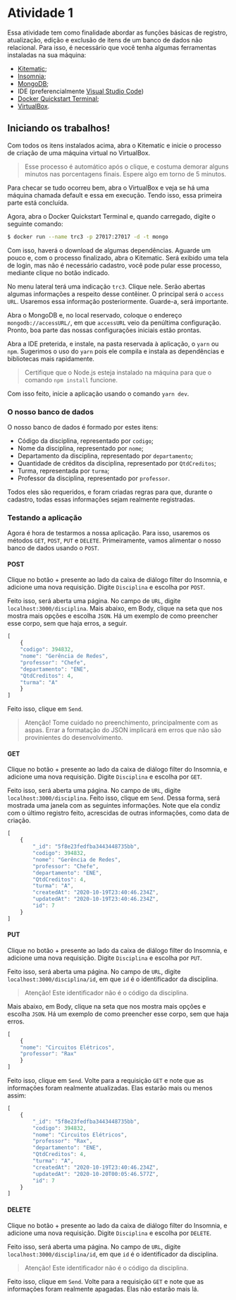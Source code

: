 # Atividade 1


Essa atividade tem como finalidade abordar as funções básicas de registro, atualização, edição e exclusão de itens de um banco de dados não relacional. Para isso, é necessário que você tenha algumas ferramentas instaladas na sua máquina:

  - [Kitematic](https://kitematic.com/);
  - [Insomnia](https://insomnia.rest/download/);
  - [MongoDB](https://www.mongodb.com/);
  - IDE (preferencialmente [Visual Studio Code](https://code.visualstudio.com/))
  - [Docker Quickstart Terminal](https://docs.docker.com/toolbox/toolbox_install_windows/);
  - [VirtualBox](https://www.virtualbox.org/).

## Iniciando os trabalhos!

Com todos os itens instalados acima, abra o Kitematic e inicie o processo de criação de uma máquina virtual no VirtualBox. 

>Esse processo é automático após o clique, e costuma demorar alguns minutos nas porcentagens finais. Espere algo em torno de 5 minutos.

Para checar se tudo ocorreu bem, abra o VirtualBox e veja se há uma máquina chamada default e essa em execução. Tendo isso, essa primeira parte está concluída.

Agora, abra o Docker Quickstart Terminal e, quando carregado, digite o seguinte comando:

```sh
$ docker run --name trc3 -p 27017:27017 -d -t mongo
```

Com isso, haverá o download de algumas dependências. Aguarde um pouco e, com o processo finalizado, abra o Kitematic. Será exibido uma tela de login, mas não é necessário cadastro, você pode pular esse processo, mediante clique no botão indicado.

No menu lateral terá uma indicação `trc3`. Clique nele. Serão abertas algumas informações a respeito desse contêiner. O principal será o `access URL`. Usaremos essa informação posteriormente. Guarde-a, será importante.

Abra o MongoDB e, no local reservado, coloque o endereço `mongodb://accessURL/`, em que `accessURL` veio da penúltima configuração. Pronto, boa parte das nossas configurações iniciais estão prontas.

Abra a IDE preterida, e instale, na pasta reservada à aplicação, o `yarn` ou `npm`. Sugerimos o uso do `yarn` pois ele compila e instala as dependências e bibliotecas mais rapidamente.

> Certifique que o Node.js esteja instalado na máquina para que o comando `npm install` funcione.

Com isso feito, inicie a aplicação usando o comando `yarn dev`.

### O nosso banco de dados

O nosso banco de dados é formado por estes itens:

  - Código da disciplina, representado por `codigo`;
  - Nome da disciplina, representado por `nome`;
  - Departamento da disciplina, representado por `departamento`;
  - Quantidade de créditos da disciplina, representado por `QtdCreditos`;
  - Turma, representada por `turma`;
  - Professor da disciplina, representado por `professor`.

Todos eles são requeridos, e foram criadas regras para que, durante o cadastro, todas essas informações sejam realmente registradas. 

### Testando a aplicação

Agora é hora de testarmos a nossa aplicação. Para isso, usaremos os métodos `GET`, `POST`, `PUT` e `DELETE`. Primeiramente, vamos alimentar o nosso banco de dados usando o `POST`. 

#### POST

Clique no botão + presente ao lado da caixa de diálogo filter do Insomnia, e adicione uma nova requisição. Digite `Disciplina` e escolha por `POST`.

Feito isso, será aberta uma página. No campo de `URL`, digite `localhost:3000/disciplina`. Mais abaixo, em Body, clique na seta que nos mostra mais opções e escolha `JSON`. Há um exemplo de como preencher esse corpo, sem que haja erros, a seguir.

```javascript
[
	{
	"codigo": 394832,
	"nome": "Gerência de Redes",
	"professor": "Chefe",
	"departamento": "ENE",
	"QtdCreditos": 4,
	"turma": "A"
	}
]
```

Feito isso, clique em `Send`. 
>Atenção! Tome cuidado no preenchimento, principalmente com as aspas. Errar a formatação do JSON implicará em erros que não são provinientes do desenvolvimento.

#### GET

Clique no botão + presente ao lado da caixa de diálogo filter do Insomnia, e adicione uma nova requisição. Digite `Disciplina` e escolha por `GET`.

Feito isso, será aberta uma página. No campo de `URL`, digite `localhost:3000/disciplina`. Feito isso, clique em `Send`. Dessa forma, será mostrada uma janela com as seguintes informações. Note que ela condiz com o último registro feito, acrescidas de outras informações, como data de criação.

```javascript
[
	{
    	"_id": "5f8e23fedfba3443448735bb",
    	"codigo": 394832,
    	"nome": "Gerência de Redes",
    	"professor": "Chefe",
    	"departamento": "ENE",
    	"QtdCreditos": 4,
    	"turma": "A",
    	"createdAt": "2020-10-19T23:40:46.234Z",
    	"updatedAt": "2020-10-19T23:40:46.234Z",
    	"id": 7
	}
]
```

#### PUT

Clique no botão + presente ao lado da caixa de diálogo filter do Insomnia, e adicione uma nova requisição. Digite `Disciplina` e escolha por `PUT`.

Feito isso, será aberta uma página. No campo de `URL`, digite `localhost:3000/disciplina/id`, em que `id` é o identificador da disciplina. 

>Atenção! Este identificador não é o código da disciplina.

Mais abaixo, em Body, clique na seta que nos mostra mais opções e escolha `JSON`. Há um exemplo de como preencher esse corpo, sem que haja erros.

```javascript
[	
	{
	"nome": "Circuitos Elétricos",
	"professor": "Rax"
	}
]
```

Feito isso, clique em `Send`. Volte para a requisição `GET` e note que as informações foram realmente atualizadas. Elas estarão mais ou menos assim:

```javascript
[
	{
    	"_id": "5f8e23fedfba3443448735bb",
    	"codigo": 394832,
    	"nome": "Circuitos Elétricos",
    	"professor": "Rax",
    	"departamento": "ENE",
    	"QtdCreditos": 4,
    	"turma": "A",
    	"createdAt": "2020-10-19T23:40:46.234Z",
    	"updatedAt": "2020-10-20T00:05:46.577Z",
    	"id": 7
  	}
]
```

#### DELETE

Clique no botão + presente ao lado da caixa de diálogo filter do Insomnia, e adicione uma nova requisição. Digite `Disciplina` e escolha por `DELETE`.

Feito isso, será aberta uma página. No campo de `URL`, digite `localhost:3000/disciplina/id`, em que `id` é o identificador da disciplina. 

>Atenção! Este identificador não é o código da disciplina.

Feito isso, clique em `Send`. Volte para a requisição `GET` e note que as informações foram realmente apagadas. Elas não estarão mais lá.
